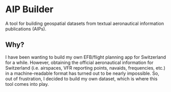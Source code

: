 # AIP Builder

A tool for building geospatial datasets from textual aeronautical information publications (AIPs).

## Why?

I have been wanting to build my own EFB/flight planning app for Switzerland for a while. However, obtaining the official aeronautical information
for Switzerland (i.e. airspaces, VFR reporting points, navaids, frequencies, etc.) in a machine-readable format has turned out to be nearly impossible.
So, out of frustration, I decided to build my own dataset, which is where this tool comes into play.
